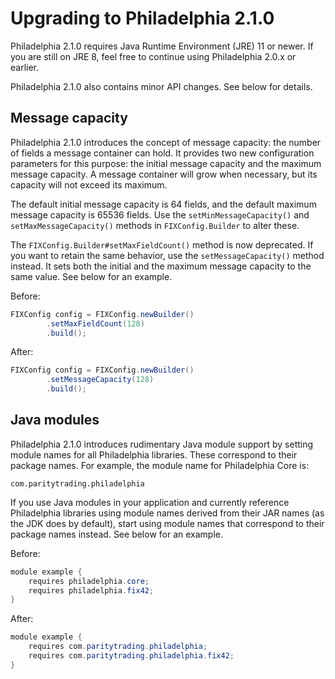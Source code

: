 # Upgrading to Philadelphia 2.1.0

Philadelphia 2.1.0 requires Java Runtime Environment (JRE) 11 or newer. If
you are still on JRE 8, feel free to continue using Philadelphia 2.0.x or
earlier.

Philadelphia 2.1.0 also contains minor API changes. See below for details.

## Message capacity

Philadelphia 2.1.0 introduces the concept of message capacity: the number
of fields a message container can hold. It provides two new configuration
parameters for this purpose: the initial message capacity and the maximum
message capacity. A message container will grow when necessary, but its
capacity will not exceed its maximum.

The default initial message capacity is 64 fields, and the default maximum
message capacity is 65536 fields. Use the `setMinMessageCapacity()` and
`setMaxMessageCapacity()` methods in `FIXConfig.Builder` to alter these.

The `FIXConfig.Builder#setMaxFieldCount()` method is now deprecated. If you
want to retain the same behavior, use the `setMessageCapacity()` method
instead. It sets both the initial and the maximum message capacity to the
same value. See below for an example.

Before:
```java
FIXConfig config = FIXConfig.newBuilder()
        .setMaxFieldCount(128)
        .build();
```

After:
```java
FIXConfig config = FIXConfig.newBuilder()
        .setMessageCapacity(128)
        .build();
```

## Java modules

Philadelphia 2.1.0 introduces rudimentary Java module support by setting module
names for all Philadelphia libraries. These correspond to their package names.
For example, the module name for Philadelphia Core is:
```
com.paritytrading.philadelphia
```

If you use Java modules in your application and currently reference
Philadelphia libraries using module names derived from their JAR names (as the
JDK does by default), start using module names that correspond to their package
names instead. See below for an example.

Before:
```java
module example {
    requires philadelphia.core;
    requires philadelphia.fix42;
}
```

After:
```java
module example {
    requires com.paritytrading.philadelphia;
    requires com.paritytrading.philadelphia.fix42;
}
```
